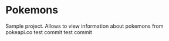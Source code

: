 # Pokemons
Sample project.
Allows to view information about pokemons from pokeapi.co
test commit
test commit
